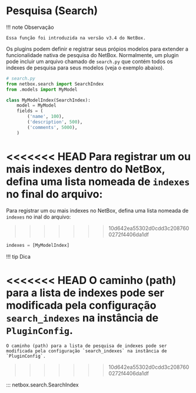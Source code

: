 # Pesquisa (Search)

!!! note Observação

    Essa função foi introduzida na versão v3.4 do NetBox.

Os plugins podem definir e registrar seus própios modelos para extender a funcionalidade nativa de pesquisa do NetBox. Normalmente, um plugin pode incluir um arquivo chamado de `search.py` que contém todos os indexes de pesquisa para seus modelos (veja o exemplo abaixo).

```python
# search.py
from netbox.search import SearchIndex
from .models import MyModel

class MyModelIndex(SearchIndex):
    model = MyModel
    fields = (
        ('name', 100),
        ('description', 500),
        ('comments', 5000),
    )
```

<<<<<<< HEAD
Para registrar um ou mais indexes dentro do NetBox, defina uma lista nomeada de `indexes` no final do arquivo:
=======
Para registrar um ou mais indexes no NetBox, defina uma lista nomeada de `indexes` no inal do arquivo:
>>>>>>> 10d642ea55302d0cdd3c2087600272f4406da1df

```python
indexes = [MyModelIndex]
```

!!! tip Dica

<<<<<<< HEAD
    O caminho (path) para a lista de indexes pode ser modificada pela configuração `search_indexes` na instância de `PluginConfig`.
=======
    O caminho (path) para a lista de pesquisa de indexes pode ser modificada pela configuração `search_indexes` na instância de `PluginConfig`.
>>>>>>> 10d642ea55302d0cdd3c2087600272f4406da1df

::: netbox.search.SearchIndex
